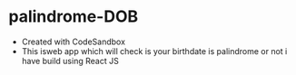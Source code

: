 # palindrome-DOB
* Created with CodeSandbox
* This isweb app which will check is your birthdate is palindrome or not i have build using React JS

